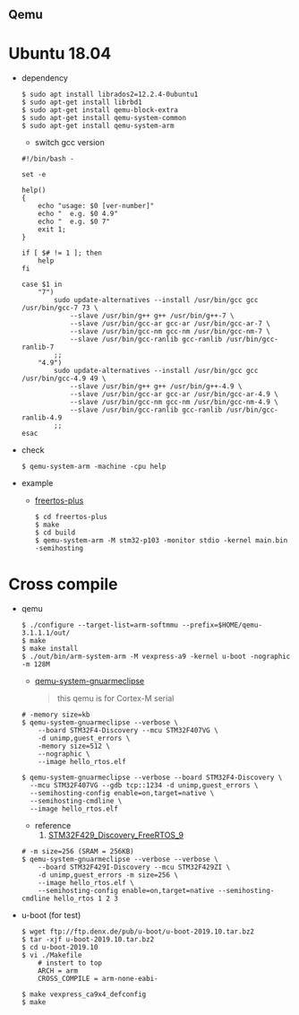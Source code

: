 Qemu
---

# Ubuntu 18.04

+ dependency

    ```shell
    $ sudo apt install librados2=12.2.4-0ubuntu1
    $ sudo apt-get install librbd1
    $ sudo apt-get install qemu-block-extra
    $ sudo apt-get install qemu-system-common
    $ sudo apt-get install qemu-system-arm
    ```

    - switch gcc version

    ```shell
    #!/bin/bash -

    set -e

    help()
    {
        echo "usage: $0 [ver-number]"
        echo "  e.g. $0 4.9"
        echo "  e.g. $0 7"
        exit 1;
    }

    if [ $# != 1 ]; then
        help
    fi

    case $1 in
        "7")
            sudo update-alternatives --install /usr/bin/gcc gcc /usr/bin/gcc-7 73 \
                --slave /usr/bin/g++ g++ /usr/bin/g++-7 \
                --slave /usr/bin/gcc-ar gcc-ar /usr/bin/gcc-ar-7 \
                --slave /usr/bin/gcc-nm gcc-nm /usr/bin/gcc-nm-7 \
                --slave /usr/bin/gcc-ranlib gcc-ranlib /usr/bin/gcc-ranlib-7
            ;;
        "4.9")
            sudo update-alternatives --install /usr/bin/gcc gcc /usr/bin/gcc-4.9 49 \
                --slave /usr/bin/g++ g++ /usr/bin/g++-4.9 \
                --slave /usr/bin/gcc-ar gcc-ar /usr/bin/gcc-ar-4.9 \
                --slave /usr/bin/gcc-nm gcc-nm /usr/bin/gcc-nm-4.9 \
                --slave /usr/bin/gcc-ranlib gcc-ranlib /usr/bin/gcc-ranlib-4.9
            ;;
    esac
    ```

+ check

    ```shell
    $ qemu-system-arm -machine -cpu help
    ```

+ example

    - [freertos-plus](https://github.com/embedded2014/freertos-plus)

        ```shell
        $ cd freertos-plus
        $ make
        $ cd build
        $ qemu-system-arm -M stm32-p103 -monitor stdio -kernel main.bin -semihosting
        ```

# Cross compile

+ qemu

    ```shell
    $ ./configure --target-list=arm-softmmu --prefix=$HOME/qemu-3.1.1.1/out/
    $ make
    $ make install
    $ ./out/bin/arm-system-arm -M vexpress-a9 -kernel u-boot -nographic -m 128M
    ```

    - [qemu-system-gnuarmeclipse](https://github.com/xpack-dev-tools/qemu-arm-xpack/releases/)
        > this qemu is for Cortex-M serial

    ```shell
    # -memory size=kb
    $ qemu-system-gnuarmeclipse --verbose \
        --board STM32F4-Discovery --mcu STM32F407VG \
        -d unimp,guest_errors \
        -memory size=512 \
        --nographic \
        --image hello_rtos.elf

    $ qemu-system-gnuarmeclipse --verbose --board STM32F4-Discovery \
      --mcu STM32F407VG --gdb tcp::1234 -d unimp,guest_errors \
      --semihosting-config enable=on,target=native \
      --semihosting-cmdline \
      --image hello_rtos.elf
    ```

    - reference
        1. [STM32F429_Discovery_FreeRTOS_9](https://github.com/cbhust/STM32F429_Discovery_FreeRTOS_9)

    ```shell
    # -m size=256 (SRAM = 256KB)
    $ qemu-system-gnuarmeclipse --verbose --verbose \
        --board STM32F429I-Discovery --mcu STM32F429ZI \
        -d unimp,guest_errors -m size=256 \
        --image hello_rtos.elf \
        --semihosting-config enable=on,target=native --semihosting-cmdline hello_rtos 1 2 3
    ```

+ u-boot (for test)

    ```shell
    $ wget ftp://ftp.denx.de/pub/u-boot/u-boot-2019.10.tar.bz2
    $ tar -xjf u-boot-2019.10.tar.bz2
    $ cd u-boot-2019.10
    $ vi ./Makefile
        # instert to top
        ARCH = arm
        CROSS_COMPILE = arm-none-eabi-

    $ make vexpress_ca9x4_defconfig
    $ make
    ```
